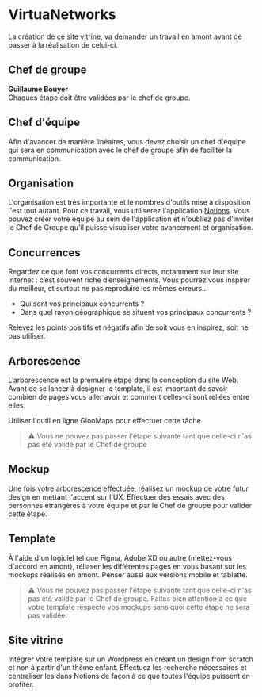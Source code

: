 # VirtuaNetworks

La création de ce site vitrine, va demander un travail en amont avant de passer à la réalisation de celui-ci.

## Chef de groupe

**Guillaume Bouyer**  
Chaques étape doit être validées par le chef de groupe.

## Chef d'équipe

Afin d'avancer de manière linéaires, vous devez choisir un chef d'équipe qui sera en communication avec le chef de groupe afin de faciliter la communication.

## Organisation

L'organisation est très importante et le nombres d'outils mise à disposition l'est tout autant. Pour ce travail, vous utiliserez l'application [Notions](https://www.notion.so/fr-fr). Vous pouvez créer votre équipe au sein de l'application et n'oubliez pas d'inviter le Chef de Groupe qu'il puisse visualiser votre avancement et organisation.

## Concurrences

Regardez ce que font vos concurrents directs, notamment sur leur site Internet : c’est souvent riche d’enseignements. Vous pourrez vous inspirer du meilleur, et surtout ne pas reproduire les mêmes erreurs...

* Qui sont vos principaux concurrents ?
* Dans quel rayon géographique se situent vos principaux concurrents ?

Relevez les points positifs et négatifs afin de soit vous en inspirez, soit ne pas utiliser.

## Arborescence

L’arborescence est la premuère étape dans la conception du site Web. Avant de se lancer à designer le template, il est important de savoir combien de pages vous aller avoir et comment celles-ci sont reliées entre elles.

Utiliser l'outil en ligne GlooMaps pour effectuer cette tâche.

> :warning: Vous ne pouvez pas passer l'étape suivante tant que celle-ci n'as pas été validé par le Chef de groupe

## Mockup

Une fois votre arborescence effectuée, réalisez un mockup de votre futur design en mettant l'accent sur l'UX. Effectuer des essais avec des personnes étrangères à votre équipe et par le Chef de groupe pour valider cette étape.

## Template

À l'aide d'un logiciel tel que Figma, Adobe XD ou autre (mettez-vous d'accord en amont), réliaser les différentes pages en vous basant sur les mockups réalisés en amont. Penser aussi aux versions mobile et tablette.

> :warning: Vous ne pouvez pas passer l'étape suivante tant que celle-ci n'as pas été validé par le Chef de groupe. Faites bien attention à ce que votre template respecte vos mockups sans quoi cette étape ne sera pas validée.

## Site vitrine

Intégrer votre template sur un Wordpress en créant un design from scratch et non à partir d'un thème enfant. Effectuez les recherche nécessaires et centraliser les dans Notions de façon à ce que toutes l'équipe puissent en profiter.
